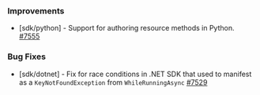 ### Improvements

- [sdk/python] - Support for authoring resource methods in Python.
  [#7555](https://github.com/pulumi/pulumi/pull/7555)

### Bug Fixes

- [sdk/dotnet] - Fix for race conditions in .NET SDK that used to
  manifest as a `KeyNotFoundException` from `WhileRunningAsync`
  [#7529](https://github.com/pulumi/pulumi/pull/7529)
